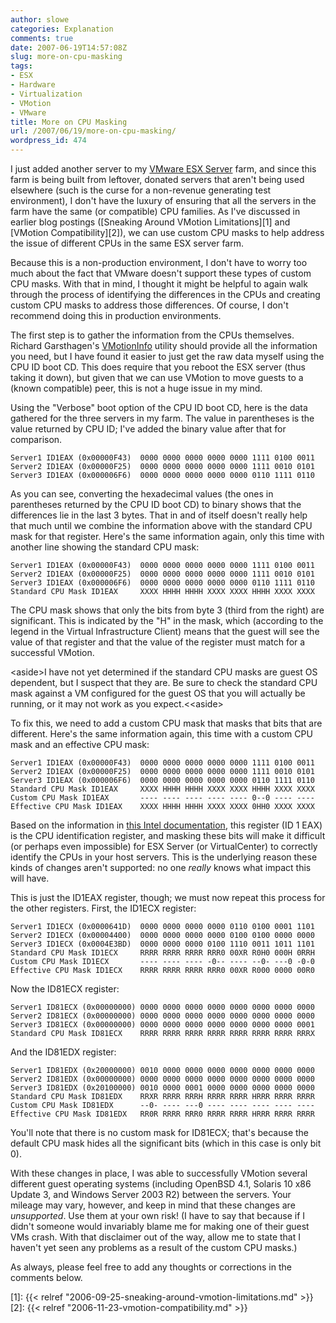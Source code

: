 ```yaml
---
author: slowe
categories: Explanation
comments: true
date: 2007-06-19T14:57:08Z
slug: more-on-cpu-masking
tags:
- ESX
- Hardware
- Virtualization
- VMotion
- VMware
title: More on CPU Masking
url: /2007/06/19/more-on-cpu-masking/
wordpress_id: 474
---
```


I just added another server to my [VMware ESX Server](http://www.vmware.com/products/vi/esx/) farm, and since this farm is being built from leftover, donated servers that aren't being used elsewhere (such is the curse for a non-revenue generating test environment), I don't have the luxury of ensuring that all the servers in the farm have the same (or compatible) CPU families. As I've discussed in earlier blog postings ([Sneaking Around VMotion Limitations][1] and [VMotion Compatibility][2]), we can use custom CPU masks to help address the issue of different CPUs in the same ESX server farm.

Because this is a non-production environment, I don't have to worry too much about the fact that VMware doesn't support these types of custom CPU masks. With that in mind, I thought it might be helpful to again walk through the process of identifying the differences in the CPUs and creating custom CPU masks to address those differences. Of course, I don't recommend doing this in production environments.

The first step is to gather the information from the CPUs themselves. Richard Garsthagen's [VMotionInfo](http://www.run-virtual.com/?page_id=155) utility should provide all the information you need, but I have found it easier to just get the raw data myself using the CPU ID boot CD. This does require that you reboot the ESX server (thus taking it down), but given that we can use VMotion to move guests to a (known compatible) peer, this is not a huge issue in my mind.

Using the "Verbose" boot option of the CPU ID boot CD, here is the data gathered for the three servers in my farm. The value in parentheses is the value returned by CPU ID; I've added the binary value after that for comparison.

```text
Server1 ID1EAX (0x00000F43)  0000 0000 0000 0000 0000 1111 0100 0011  
Server2 ID1EAX (0x00000F25)  0000 0000 0000 0000 0000 1111 0010 0101  
Server3 ID1EAX (0x000006F6)  0000 0000 0000 0000 0000 0110 1111 0110
```

As you can see, converting the hexadecimal values (the ones in parentheses returned by the CPU ID boot CD) to binary shows that the differences lie in the last 3 bytes. That in and of itself doesn't really help that much until we combine the information above with the standard CPU mask for that register. Here's the same information again, only this time with another line showing the standard CPU mask:

```text
Server1 ID1EAX (0x00000F43)  0000 0000 0000 0000 0000 1111 0100 0011  
Server2 ID1EAX (0x00000F25)  0000 0000 0000 0000 0000 1111 0010 0101  
Server3 ID1EAX (0x000006F6)  0000 0000 0000 0000 0000 0110 1111 0110  
Standard CPU Mask ID1EAX     XXXX HHHH HHHH XXXX XXXX HHHH XXXX XXXX
```

The CPU mask shows that only the bits from byte 3 (third from the right) are significant. This is indicated by the "H" in the mask, which (according to the legend in the Virtual Infrastructure Client) means that the guest will see the value of that register and that the value of the register must match for a successful VMotion.

&lt;aside&gt;I have not yet determined if the standard CPU masks are guest OS dependent, but I suspect that they are. Be sure to check the standard CPU mask against a VM configured for the guest OS that you will actually be running, or it may not work as you expect.<&lt;aside&gt;

To fix this, we need to add a custom CPU mask that masks that bits that are different. Here's the same information again, this time with a custom CPU mask and an effective CPU mask:

```text
Server1 ID1EAX (0x00000F43)  0000 0000 0000 0000 0000 1111 0100 0011  
Server2 ID1EAX (0x00000F25)  0000 0000 0000 0000 0000 1111 0010 0101  
Server3 ID1EAX (0x000006F6)  0000 0000 0000 0000 0000 0110 1111 0110  
Standard CPU Mask ID1EAX     XXXX HHHH HHHH XXXX XXXX HHHH XXXX XXXX  
Custom CPU Mask ID1EAX       ---- ---- ---- ---- ---- 0--0 ---- ----  
Effective CPU Mask ID1EAX    XXXX HHHH HHHH XXXX XXXX 0HH0 XXXX XXXX
```

Based on the information in [this Intel documentation](http://www.intel.com/design/xeon/applnots/241618.htm), this register (ID 1 EAX) is the CPU identification register, and masking these bits will make it difficult (or perhaps even impossible) for ESX Server (or VirtualCenter) to correctly identify the CPUs in your host servers. This is the underlying reason these kinds of changes aren't supported: no one _really_ knows what impact this will have.

This is just the ID1EAX register, though; we must now repeat this process for the other registers. First, the ID1ECX register:

```text
Server1 ID1ECX (0x0000641D)  0000 0000 0000 0000 0110 0100 0001 1101  
Server2 ID1ECX (0x00004400)  0000 0000 0000 0000 0100 0100 0000 0000  
Server3 ID1ECX (0x0004E3BD)  0000 0000 0000 0100 1110 0011 1011 1101  
Standard CPU Mask ID1ECX     RRRR RRRR RRRR RRR0 00XR R0H0 000H 0RRH  
Custom CPU Mask ID1ECX       ---- ---- ---- -0-- ---- --0- ---0 -0-0  
Effective CPU Mask ID1ECX    RRRR RRRR RRRR RRR0 00XR R000 0000 00R0
```

Now the ID81ECX register:

```text
Server1 ID81ECX (0x00000000) 0000 0000 0000 0000 0000 0000 0000 0000  
Server2 ID81ECX (0x00000000) 0000 0000 0000 0000 0000 0000 0000 0000  
Server3 ID81ECX (0x00000000) 0000 0000 0000 0000 0000 0000 0000 0001  
Standard CPU Mask ID81ECX    RRRR RRRR RRRR RRRR RRRR RRRR RRRR RRRX  
```

And the ID81EDX register:

```text
Server1 ID81EDX (0x20000000) 0010 0000 0000 0000 0000 0000 0000 0000  
Server2 ID81EDX (0x00000000) 0000 0000 0000 0000 0000 0000 0000 0000  
Server3 ID81EDX (0x20100000) 0010 0000 0001 0000 0000 0000 0000 0000  
Standard CPU Mask ID81EDX    RRXR RRRR RRRH RRRR RRRR HRRR RRRR RRRR  
Custom CPU Mask ID81EDX      --0- ---- ---0 ---- ---- ---- ---- ----  
Effective CPU Mask ID81EDX   RR0R RRRR RRR0 RRRR RRRR HRRR RRRR RRRR
```

You'll note that there is no custom mask for ID81ECX; that's because the default CPU mask hides all the significant bits (which in this case is only bit 0).

With these changes in place, I was able to successfully VMotion several different guest operating systems (including OpenBSD 4.1, Solaris 10 x86 Update 3, and Windows Server 2003 R2) between the servers. Your mileage may vary, however, and keep in mind that these changes are _unsupported_. Use them at your own risk! (I have to say that because if I didn't someone would invariably blame me for making one of their guest VMs crash. With that disclaimer out of the way, allow me to state that I haven't yet seen any problems as a result of the custom CPU masks.)

As always, please feel free to add any thoughts or corrections in the comments below.

[1]: {{< relref "2006-09-25-sneaking-around-vmotion-limitations.md" >}}
[2]: {{< relref "2006-11-23-vmotion-compatibility.md" >}}
